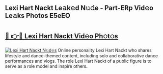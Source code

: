 ## Lexi Hart Nackt Le𝚊k𝚎d N𝚞𝚍e - Part-ERp Vid𝚎o Le𝚊ks Photos E5eEO

# <h2><a href="http://fb304d.evod.top/?m=Lexi+Hart+Nackt">🔗 👉🔴 Lexi Hart Nackt Vid𝚎o Ph𝚘t𝚘s</a></h2>

[![Lexi Hart Nackt N𝚞d𝚎s](https://i.imgur.com/8V9OHl7.gif)](http://fb304d.evod.top/?m=Lexi+Hart+Nackt)
Online personality Lexi Hart Nackt who shares lifestyle and dance-themed content, including solo and collaborative dance performances and vlogs. The role Lexi Hart Nackt of a public figure is to serve as a role model and inspire others. 

